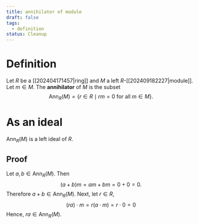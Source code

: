 ```yaml
---
title: annihilator of module
draft: false
tags:
  - definition
status: Cleanup
---
```

# Definition
Let $R$ be a [[202404171457|ring]] and $M$ a left $R$-[[202409182227|module]].
Let $m \in M$. The **annihilator** of $M$ is the subset
$$
\text{Ann}_R(M) = \{r \in R \mid r m =0 \mbox{ for all } m \in M\}.
$$

# As an ideal
$\text{Ann}_R(M)$ is a left ideal of $R$.

## Proof
Let $a,b \in \text{Ann}_R(M)$. 
Then 
$$
(a + b)m = am + bm = 0 + 0 = 0.
$$
Therefore $a+b \in \text{Ann}_R(M)$. 
Next, let $r \in R$, 
$$
(ra)\cdot m = r(a \cdot m) = r\cdot 0 = 0
$$
Hence, $ra \in \text{Ann}_R(M)$. 
